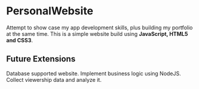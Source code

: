 # PersonalWebsite
<p>
Attempt to show case my app development skills, plus building my portfolio at the same time.
This is a simple website build using <b>JavaScript, HTML5 and CSS3</b>.
</p>

<h2>Future Extensions</h2>
<p>
Database supported website.
Implement business logic using NodeJS.
Collect viewership data and analyze it.
</p>
